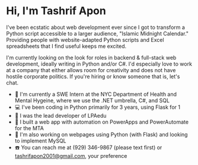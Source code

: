 # Hi, I'm Tashrif Apon
<p> I've been ecstatic about web development ever since I got to transform a Python script accessible to a larger audience, "Islamic Midnight Calendar." Providing people with website-adapted Python scripts and Excel spreadsheets that I find useful keeps me excited. </p>
<p> I'm currently looking on the look for roles in backend & full-stack web development, ideally writing in Python and/or C#. I'd especially love to work at a company that either allows room for creativity and does not have hostile corporate politics. If you're hiring or know someone that is, let's chat. </p>

* 💼 I'm currently a SWE Intern at the NYC Department of Health and Mental Hygeine, where we use the .NET umbrella, C#, and SQL
* 💻 I've been coding in Python primarily for 3 years, using Flask for 1
* 🔨 I was the lead developer of LPAedu
* 🔨 I built a web app with automation on PowerApps and PowerAutomate for the MTA
* 🚧 I'm also working on webpages using Python (with Flask) and looking to implement MySQL
* ☎️ You can reach me at (929) 346-9867 (please text first) or tashrifapon2001@gmail.com, your preference
